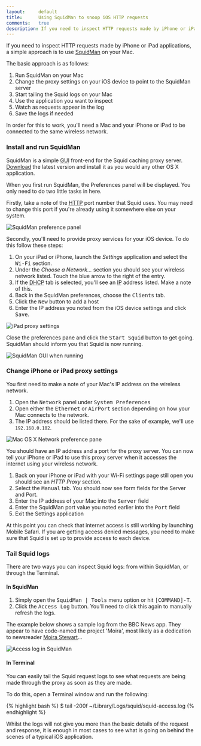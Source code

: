 ```yaml
---
layout:     default
title:      Using SquidMan to snoop iOS HTTP requests
comments:   true
description: If you need to inspect HTTP requests made by iPhone or iPad applications, a simple approach is to use SquidMan on your Mac to log the requests made by these devices.
---
```


If you need to inspect HTTP requests made by iPhone or iPad applications, a simple approach is to use [SquidMan](http://web.me.com/adg/squidman/) on your Mac.

The basic approach is as follows:

1. Run SquidMan on your Mac
1. Change the proxy settings on your iOS device to point to the SquidMan server
1. Start tailing the Squid logs on your Mac
1. Use the application you want to inspect
1. Watch as requests appear in the log
1. Save the logs if needed

In order for this to work, you'll need a Mac and your iPhone or iPad to be connected to the same wireless network.

### Install and run SquidMan

SquidMan is a simple <abbr title="Graphical User Interface">GUI</abbr> front-end for the Squid caching proxy server. [Download](http://web.me.com/adg/squidman/) the latest version and install it as you would any other OS X application.

When you first run SquidMan, the Preferences panel will be displayed. You only need to do two little tasks in here.

Firstly, take a note of the <abbr title="HyperText Transfer Protocol">HTTP</abbr> port number that Squid uses. You may need to change this port if you're already using it somewhere else on your system.

![SquidMan preference panel](http://images.tinnedfruit.com/blog/20110310/squidman-preferences.jpg)

Secondly, you'll need to provide proxy services for your iOS device. To do this follow these steps:

1. On your iPad or iPhone, launch the *Settings* application and select the <kbd>Wi-Fi</kbd> section.
1. Under the *Choose a Network...* section you should see your wireless network listed. Touch the blue arrow to the right of the entry.
1. If the <abbr title="Dynamic Host Configuration Protocol">DHCP</abbr> tab is selected, you'll see an <abbr title="Internet Protocol">IP</abbr> address listed. Make a note of this.
1. Back in the SquidMan preferences, choose the <kbd>Clients</kbd> tab.
1. Click the <kbd>New</kbd> button to add a host
1. Enter the IP address you noted from the iOS device settings and click <kbd>Save</kbd>. 

![iPad proxy settings](http://images.tinnedfruit.com/blog/20110310/ipad-proxy-settings2.jpg)

Close the preferences pane and click the <kbd>Start Squid</kbd> button to get going. SquidMan should inform you that Squid is now running.

![SquidMan GUI when running](http://images.tinnedfruit.com/blog/20110310/squidman.jpg)

### Change iPhone or iPad proxy settings

You first need to make a note of your Mac's IP address on the wireless network. 

1. Open the <kbd>Network</kbd> panel under <kbd>System Preferences</kbd>
1. Open either the <kbd>Ethernet</kbd> or <kbd>AirPort</kbd> section depending on how your Mac connects to the network. 
1. The IP address should be listed there. For the sake of example, we'll use <code>192.168.0.102</code>. 

![Mac OS X Network preference pane](http://images.tinnedfruit.com/blog/20110310/network-preferences.jpg)

You should have an IP address and a port for the proxy server. You can now tell your iPhone or iPad to use this proxy server when it accesses the internet using your wireless network. 

1. Back on your iPhone or iPad with your Wi-Fi settings page still open you should see an *HTTP Proxy* section. 
1. Select the <kbd>Manual</kbd> tab. You should now see form fields for the Server and Port.
1. Enter the IP address of your Mac into the <kbd>Server</kbd> field
1. Enter the SquidMan port value you noted earlier into the <kbd>Port</kbd> field
1. Exit the Settings application

At this point you can check that internet access is still working by launching Mobile Safari. If you are getting access denied messages, you need to make sure that Squid is set up to provide access to each device.

### Tail Squid logs

There are two ways you can inspect Squid logs: from within SquidMan, or through the Terminal.

#### In SquidMan

1. Simply open the <kbd>SquidMan | Tools</kbd> menu option or hit <kbd>[COMMAND]-T</kbd>. 
1. Click the <kbd>Access Log</kbd> button. You'll need to click this again to manually refresh the logs.

The example below shows a sample log from the BBC News app. They appear to have code-named the project 'Moira', most likely as a dedication to newsreader [Moira Stewart](http://en.wikipedia.org/wiki/Moira_Stuart)...

![Access log in SquidMan](http://images.tinnedfruit.com/blog/20110310/squid-logs.jpg)

#### In Terminal

You can easily tail the Squid request logs to see what requests are being made through the proxy as soon as they are made.

To do this, open a Terminal window and run the following:

{% highlight bash %}
$ tail -200f ~/Library/Logs/squid/squid-access.log
{% endhighlight %}

Whilst the logs will not give you more than the basic details of the request and response, it is enough in most cases to see what is going on behind the scenes of a typical iOS application.
